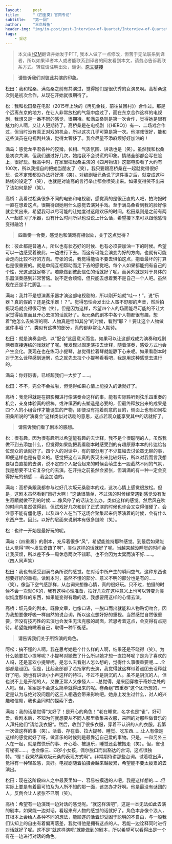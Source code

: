 ```yaml
---
layout:     post
title:      "《四重奏》官网专访"
subtitle:   "第一回"
author:     "三岛鳗鱼"
header-img: "img/in-post/post-Interview-of-Quartet/Interview-of-Quartet.jpg"
tags:
    - 采访
---
```


>本文由[HZM](http://www.ucptt.com/article/Japandrama/1484926163/367)翻译并始发于PTT, 我本人做了一点修改，但苦于无法联系到译者，所以如果译者本人或者能联系到译者的网友看到本文，请务必告诉我联系方式。转载请注明出处，谢谢。[原文链接](http://www.tbs.co.jp/quartet2017/interview/vol1.html)

>**请告诉我们对彼此共演的印象。**

松田：我和松桑、满岛桑之前有共演过，觉得她们是很优秀的女演员啊。高桥桑这次则是初次合作，从现在开始就很期待了。

松：我和松田桑在电影（2015年上映的《再见金钱，前往贫困村》）合作过。那是个远离东京的地方，在让人非常放松的气氛中度过了，而在东京合作这样的电视剧，我想又是一番不同的感觉，很期待。和满岛桑则是第一次合作，觉得她是很有魅力的人啊，又让人更期待了。高桥桑是在电视剧（《HERO》）有一、二场戏合作过，但当时没有真正对戏的机会，所以这次几乎可算是第一次。他演戏很好，能和这些演员在电视剧共演，觉得太奢侈了。我会尽量不添麻烦好好加油的！

满岛：感觉龙平君各种的狡猾。长相、气质氛围、讲话也是（笑）。虽然我和松桑是初次共演，但我们遇过好几次，她给我不会说谎的印象。情绪全部都会写在脸上，很好玩。我高中时，在家里把松桑主演的《四月物语》这部电影看了大约有100次，所以我擅自的把她当朋友了（笑）。我只要跟高桥桑在一起就觉得很好玩，说不定戏都没办法好好演（笑）。对编剧坂元桑说了这件事之后，就变成这种路线的设定了（笑），也就是对谕高的言行举止都会喷笑出来。如果变得笑不出来了该如何是好（笑）。

高桥：我看过松桑很多不同的电影和电视剧，感觉真的是很正直的人吧，拍海报时一直在想着这点，很期待跟她用什么感觉去演对手戏。至于满岛桑看到我的脸好像就会笑出来，希望我可以尽可能的让她度过这段欢乐的时间。松田桑则是之前有两人一起练习了乐器，没有什么时间所以也没说上什么话，希望接下来可以跟他感情变得融洽！

>**四重奏一合奏，感觉也和演戏有相似处，关于这点觉得？**

松：彼此都是普通人，所以也有状态好的时候、也有必须要加油一下的时候。希望可以一边感受着彼此，一边进行下去。而这有可能会演变为好的方向，也就有可能会走向比较不好的方向。夸张的说，我觉得能否不要去惧怕这点，抱着最坏的打算也是很重要的。就是单纯互相帮助而走下去的感觉吧。每个人如果都能拥有自己的个性，光这点就足够了。若能做到彼此信任的话就好了呢。而另外就是对于具体的乐器演奏感到非常苦恼。说不定会烦恼，但只能去想着我不是自己一个人吧。虽然现在还是手忙脚乱……。

满岛：我并不是想演奏乐器才演这部电视剧的，所以刚开始就“哇～！”。说“乐器？真的假的？还是弦乐器！？”。觉得恐怕会发出让人蛮不舒服的声音，然后拍摄现场就变得很可怕（笑）。但是因为这样，希望四个人的场面能尽可能的不让大家觉得疲累而且开心去演的话就好了。坂元桑的剧本中各个人物都很有趣，想着“他怎么去处理的啊、人物真是恰如其分”的时候，看到“耶？！要让这个人物做这件事哦？”，类似有这样的部分，真的都非常让人期待。

松田：就是演奏会吧，以“配合”这层意义而言。如果可以让这部戏成为演奏和戏剧两者直接连结的戏就好了呢。我发现以固定演技去诠释，随着演奏，感受方式也会产生变化。我现在也在练习小提琴，总觉得拉着琴就能静下心来呢。如果看剧本时对于怎么诠释感到迷惘，总之就先去拉个小提琴看看吧，我是用这种感觉去进行的。

满岛：你好厉害，已经超我们一大步了……。

松田：不不，完全不会拉啦，但觉得如果心情上能投入的话就好了。

高桥：我觉得就是在摄影棚进行像演奏会这样的事。能有实际聆听到弦乐四重奏的机会，亲身体验真的很棒。或许缜密的去塑造是必要的，但最终释放出来的成果是四个人的小组合作才能诞生的产物，即便没有抱着刻意的目的，侧面上也有如同松田桑所说的“演奏会”这样类似对话剧的意思，这点若观众能享受其中的话就好了。

>**请告诉我们看了剧本的感想。**

松：很有趣。因为很有趣所以希望能有趣的去诠释。我不是个很聪明的人，虽然我做不到去添加什么，但觉得如果能把我看剧本时感受到的有趣原原本本的传达给各位观众的话就好了。四个人的对话中，有的部分用了不少篇幅去讨论蛮无聊的事，即便这样也是有意义的。感觉把这点认真的表现出来比较好玩，所以对我而言我想要坦白直接的去演，说不定四个人配合起来的时候会萌生出一股截然不同的气氛，我是想要不让它复杂化的去演。在开拍之前虽然会紧张，但满满的有一种一定会变得好玩的预感……我会加油的。

满岛：高桥桑跟我都参与过好几次坂元桑剧本的戏，这次心情上感觉很放松。但是，这剧本虽然看到“风好大啊！”这话很简单，不过演的时候经常遇到感觉没有发生奇蹟就做不到的时候……像风停了的话该怎么办，类似这样的感觉。然后风在吹的时间内虽然做得到，但试戏好几次和到了正式演的时候也许会又变得僵硬了。会注意不能有僵化感，以及四个人在当下这场合聚集起来俐落演着的时候，会有什么东西产生。因此，以好的层面来说剧本有很多缝隙（笑）。

松：也许一开始是最好玩的呢。

满岛：《四重奏》的剧本，充斥着很多“风”，希望能维持那种感觉。到最后如果能让人觉得“啊～发生奇蹟了啊”，类似这样的话就好了呢。当越来越没睡觉的时间会让我厌烦，所以差不多一周休息两次不错耶。也不会因为太累而演不好……。
（四人同声笑）

松田：我也有感受到满岛桑所说的感觉。在对话中所产生的瞬间空气，这种东西也想要好好的重视。读剧本时，虽然不懂的部分、意义不明的部分也是有的……（笑）。像当下空气感那样，从台词来想像心情，真的很好玩。只不过，拍摄的时候不会一次就OK的，我有这种心理准备，拍好几次在这种意义上也可以转变为类似纯度那样的东西，如果能变得有趣的话，我想要用这样的心情去演。

高桥：坂元桑的剧本，既像文章，也像口语，一脱口而出就能和人物贴切吻合。因为我想要像呼吸一样自然的说台词，所以这点想好好的重视。当然感觉自然很重要，但没有技巧性的去演也会发生无法克服的局面，若思考着这点，会变得有点期待。希望能俯瞰著自己，取得一种平衡感。

>**请告诉我们关于所饰演的角色。**

阿松：搞不懂的人啊。我在思考她是个什么样的人啊，结果还是不晓得（笑）。为什么她要拉小提琴呢？小提琴对她做了什么所以她才想一直拉琴呢？是为了喜欢的人吗，还是喜欢小提琴呢，是怎么去看别人怎么想的，觉得什么事很重要呢……全部都是谜团。但是，比起全部都了若指掌的去演，我觉得就这样带着谜团去诠释就好了吧。她也有讲话小小声这样的特征，不过不是阴沉的人。虽不是阴沉的人，但也说不上是开朗的人，又像正常人又像怪人……总觉得，是来回穿梭于奇妙之处的人吧。但，答案是不会这么简单就得出来的呢。卷桑组“四重奏”这个团所想的，一定是认为与绝对没问题的这三人相遇会带来影响吧。她身上发生过什么，对人的兴趣和信赖，我也会同时的探索下去。

满岛：我的话是觉得“太好了！是开心的角色！”老在睡觉，名字也是“雀”，好可爱。看剧本后，不知为何就想要从不同人那里收集来衣服，来回的对那些做音乐的人拜托他们“请给我衣服”。然后，收到了很多衣服，穿着不认识的人的衣服。我第一次做这样的事（笑）。活着、存在着、拉大提琴、睡觉、吃东西......让人有像是这样的感觉就好了呀。做音乐的时候则是最靠近自己爱的事物。只是，一和另外三人在一起，就是做快乐的事、开心着、被逗乐，睡觉还会被搬走（笑）。但，雀也有秘密......。也会像三、四岁小女孩，偶尔脱口而出豁达的台词，这点很独特。“喔！我果然喜欢坂元桑的表现方式啊”。非常期待讲那些台词。试着唸出声，觉得有一种轻盈感，真好。电视剧随着拍摄会越来越疲累，希望能不要太疲累的去演出。

松田：现在这阶段四人之中最表里如一、容易被摸透的人吧。我是这样想的……但实际上要是有着最可怕及为人所不知的那一面，该怎办才好啊。他是最没有谜团的人，反倒会让人紧张不已啊（笑）。

高桥：希望有一边演戏一边对话的感觉呢。“就这样演吧”，这是一本无法如此去演的剧本，如果能一边对话，看起来有人物的感觉的话就好了。角色本身像个浪人，其根本上会给人各种不同的想法，能顺遂的活着却受困于聪明的不自由，与一般我们认知上的自由有着偏离落差，我觉得他是拥有这点的人。若能一边诠释同时进行对话就好了呢。这不是“就这样演吧”就能做到的剧本，所以希望可以看得出是一个有在一边进行对话的角色。